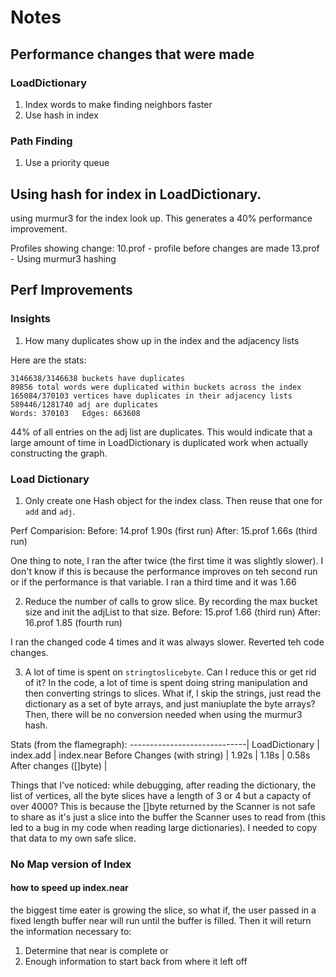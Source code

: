 # Notes

## Performance changes that were made
###  LoadDictionary
1. Index words to make finding neighbors faster
1. Use hash in index

### Path Finding
1. Use a priority queue

## Using hash for index in LoadDictionary.
using murmur3 for the index look up.  This generates a 40% performance improvement.

Profiles showing change:
10.prof - profile before changes are made
13.prof - Using murmur3 hashing

## Perf Improvements
### Insights
1. How many duplicates show up in the index and the adjacency lists

Here are the stats:
```
3146638/3146638 buckets have duplicates
89856 total words were duplicated within buckets across the index
165084/370103 vertices have duplicates in their adjacency lists
589446/1281740 adj are duplicates
Words: 370103   Edges: 663608
```

44% of all entries on the adj list are duplicates.  This would indicate that a large amount of time in LoadDictionary is duplicated work
when actually constructing the graph.

### Load Dictionary
1. Only create one Hash object for the index class.  Then reuse that one for `add` and `adj`.

Perf Comparision:
Before: 14.prof  1.90s (first run)
After: 15.prof  1.66s  (third run)

One thing to note, I ran the after twice (the first time it was slightly slower).  I don't know if this is because the performance improves on teh second run
or if the performance is that variable.  I ran a third time and it was 1.66

2. Reduce the number of calls to grow slice.  By recording the max bucket size and init the adjList to that size.
Before: 15.prof 1.66 (third run)
After: 16.prof 1.85 (fourth run)

I ran the changed code 4 times and it was always slower.  Reverted teh code changes.

3. A lot of time is spent on `stringtoslicebyte`.  Can I reduce this or get rid of it?  In the code, a lot of time is spent
doing string manipulation and then converting strings to slices.  What if, I skip the strings, just read the dictionary as a
set of byte arrays, and just maniuplate the byte arrays?  Then, there will be no conversion needed when using the murmur3 hash.

Stats (from the flamegraph):
-----------------------------| LoadDictionary  | index.add  | index.near
Before Changes (with string) | 1.92s           | 1.18s      | 0.58s
After changes ([]byte)       | 

Things that I've noticed:
while debugging, after reading the dictionary, the list of vertices, all the byte slices have a length of 3 or 4 but a capacty of over 4000?  This is because the []byte returned by the Scanner is not safe to share as it's just a slice into the buffer the Scanner uses to
read from (this led to a bug in my code when reading large dictionaries).  I needed to copy that data to my own safe slice.


### No Map version of Index
#### how to speed up index.near
the biggest time eater is growing the slice, so what if, the user passed in a fixed length buffer
near will run until the buffer is filled.  Then it will return the information necessary to:
1. Determine that near is complete or
2. Enough information to start back from where it left off